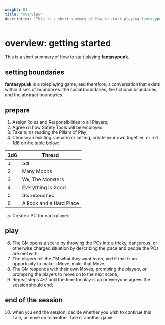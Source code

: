 ```yaml
---
weight: 01
title: "overview"
description: "This is a short summary of how to start playing fantasypunk."
---
```


# overview: getting started

This is a short summary of how to start playing **fantasypunk**.

## setting boundaries

**fantasypunk** is a roleplaying game, and therefore, a conversation that exists within 3 sets of boundaries: the social boundaries, the fictional boundaries, and the abstract boundaries.

## prepare

1. Assign Roles and Responsibilities to all Players;
2. Agree on how Safety Tools will be employed;
3. Take turns reading the Pillars of Play;
4. Choose an existing scenario or setting, create your own together, or roll 1d6 on the table below:
 
 | 1d6 | Thread                  |
 | --- | ----------------------- |
 | 1   | Sol                     |
 | 2   | Many Moons              |
 | 3   | We, The Monsters        |
 | 4   | Everything is Good      |
 | 5   | Stonetouched            |
 | 6   | A Rock and a Hard Place |

5. Create a PC for each player;

## play

6. The GM opens a scene by throwing the PCs into a tricky, dangerous, or otherwise charged situation by describing the place and people the PCs are met with;
7. The players tell the GM what they want to do, and if that is an opportunity to make a Move, make that Move;
8. The GM responds with their own Moves, prompting the players, or prompring the players to move on to the next scene;
9. Repeat steps 4-7 until the time for play is up or everyone agrees the session should end;

## end of the session

10. when you end the session, decide whether you wish to continue this Tale, or move on to another Tale or another game.